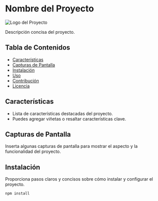 # Nombre del Proyecto

![Logo del Proyecto](enlace-a-la-imagen-del-logo.png)

Descripción concisa del proyecto.

## Tabla de Contenidos

- [Características](#características)
- [Capturas de Pantalla](#capturas-de-pantalla)
- [Instalación](#instalación)
- [Uso](#uso)
- [Contribución](#contribución)
- [Licencia](#licencia)

## Características

- Lista de características destacadas del proyecto.
- Puedes agregar viñetas o resaltar características clave.

## Capturas de Pantalla

Inserta algunas capturas de pantalla para mostrar el aspecto y la funcionalidad del proyecto.

## Instalación

Proporciona pasos claros y concisos sobre cómo instalar y configurar el proyecto.

```bash
npm install
